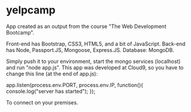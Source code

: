 # yelpcamp
App created as an output from the course "The Web Development Bootcamp".

Front-end has Bootstrap, CSS3, HTML5, and a bit of JavaScript.
Back-end has Node, Passport.JS, Mongoose, Express.JS.
Database: MongoDB.

Simply push it to your environment, start the mongo services (localhost) and run "node app.js".
This app was developed at Cloud9, so you have to change this line (at the end of app.js):

app.listen(process.env.PORT, process.env.IP, function(){
    console.log("server has started");
});

To connect on your premises.
